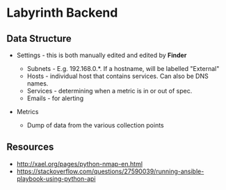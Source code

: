 # Labyrinth Backend

## Data Structure
- Settings - this is both manually edited and edited by **Finder**
    - Subnets - E.g. 192.168.0.*.  If a hostname, will be labelled "External"
    - Hosts - individual host that contains services.  Can also be DNS names.
    - Services - determining when a metric is in or out of spec.  
    - Emails - for alerting

- Metrics
    - Dump of data from the various collection points

## Resources
- http://xael.org/pages/python-nmap-en.html
- https://stackoverflow.com/questions/27590039/running-ansible-playbook-using-python-api